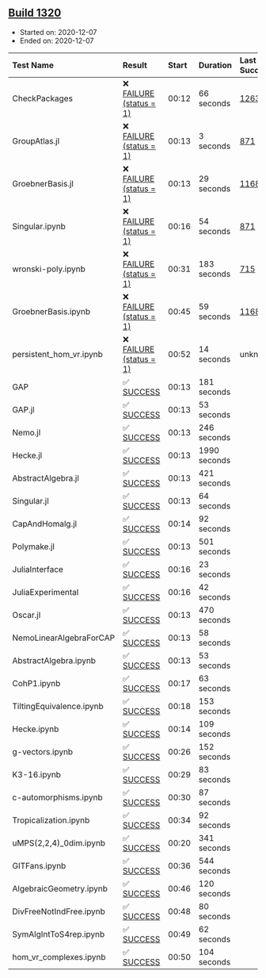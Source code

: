 ## [Build 1320](https://oscarci.mathematik.uni-kl.de/job/oscar-stable/1320/)

* Started on: 2020-12-07
* Ended on: 2020-12-07

| Test Name    | Result | Start | Duration | Last Success | First Failure |
|:-------------|:-------|:------|:---------|:-------------|:--------------|
| CheckPackages | ❌ [FAILURE (status = 1)](https://oscarci.mathematik.uni-kl.de/job/oscar-stable/1320/artifact/logs/build-1320/CheckPackages.log) | 00:12 | 66 seconds | [1263](https://oscarci.mathematik.uni-kl.de/job/oscar-stable/1263/) | [1264](https://oscarci.mathematik.uni-kl.de/job/oscar-stable/1264/) |
| GroupAtlas.jl | ❌ [FAILURE (status = 1)](https://oscarci.mathematik.uni-kl.de/job/oscar-stable/1320/artifact/logs/build-1320/GroupAtlas.jl.log) | 00:13 | 3 seconds | [871](https://oscarci.mathematik.uni-kl.de/job/oscar-stable/871/) | [872](https://oscarci.mathematik.uni-kl.de/job/oscar-stable/872/) |
| GroebnerBasis.jl | ❌ [FAILURE (status = 1)](https://oscarci.mathematik.uni-kl.de/job/oscar-stable/1320/artifact/logs/build-1320/GroebnerBasis.jl.log) | 00:13 | 29 seconds | [1168](https://oscarci.mathematik.uni-kl.de/job/oscar-stable/1168/) | [1169](https://oscarci.mathematik.uni-kl.de/job/oscar-stable/1169/) |
| Singular.ipynb | ❌ [FAILURE (status = 1)](https://oscarci.mathematik.uni-kl.de/job/oscar-stable/1320/artifact/logs/build-1320/Singular.ipynb.log) | 00:16 | 54 seconds | [871](https://oscarci.mathematik.uni-kl.de/job/oscar-stable/871/) | [872](https://oscarci.mathematik.uni-kl.de/job/oscar-stable/872/) |
| wronski-poly.ipynb | ❌ [FAILURE (status = 1)](https://oscarci.mathematik.uni-kl.de/job/oscar-stable/1320/artifact/logs/build-1320/wronski-poly.ipynb.log) | 00:31 | 183 seconds | [715](https://oscarci.mathematik.uni-kl.de/job/oscar-stable/715/) | [716](https://oscarci.mathematik.uni-kl.de/job/oscar-stable/716/) |
| GroebnerBasis.ipynb | ❌ [FAILURE (status = 1)](https://oscarci.mathematik.uni-kl.de/job/oscar-stable/1320/artifact/logs/build-1320/GroebnerBasis.ipynb.log) | 00:45 | 59 seconds | [1168](https://oscarci.mathematik.uni-kl.de/job/oscar-stable/1168/) | [1169](https://oscarci.mathematik.uni-kl.de/job/oscar-stable/1169/) |
| persistent_hom_vr.ipynb | ❌ [FAILURE (status = 1)](https://oscarci.mathematik.uni-kl.de/job/oscar-stable/1320/artifact/logs/build-1320/persistent_hom_vr.ipynb.log) | 00:52 | 14 seconds | unknown | unknown |
| GAP | ✅ [SUCCESS](https://oscarci.mathematik.uni-kl.de/job/oscar-stable/1320/artifact/logs/build-1320/GAP.log) | 00:13 | 181 seconds |  |  |
| GAP.jl | ✅ [SUCCESS](https://oscarci.mathematik.uni-kl.de/job/oscar-stable/1320/artifact/logs/build-1320/GAP.jl.log) | 00:13 | 53 seconds |  |  |
| Nemo.jl | ✅ [SUCCESS](https://oscarci.mathematik.uni-kl.de/job/oscar-stable/1320/artifact/logs/build-1320/Nemo.jl.log) | 00:13 | 246 seconds |  |  |
| Hecke.jl | ✅ [SUCCESS](https://oscarci.mathematik.uni-kl.de/job/oscar-stable/1320/artifact/logs/build-1320/Hecke.jl.log) | 00:13 | 1990 seconds |  |  |
| AbstractAlgebra.jl | ✅ [SUCCESS](https://oscarci.mathematik.uni-kl.de/job/oscar-stable/1320/artifact/logs/build-1320/AbstractAlgebra.jl.log) | 00:13 | 421 seconds |  |  |
| Singular.jl | ✅ [SUCCESS](https://oscarci.mathematik.uni-kl.de/job/oscar-stable/1320/artifact/logs/build-1320/Singular.jl.log) | 00:13 | 64 seconds |  |  |
| CapAndHomalg.jl | ✅ [SUCCESS](https://oscarci.mathematik.uni-kl.de/job/oscar-stable/1320/artifact/logs/build-1320/CapAndHomalg.jl.log) | 00:14 | 92 seconds |  |  |
| Polymake.jl | ✅ [SUCCESS](https://oscarci.mathematik.uni-kl.de/job/oscar-stable/1320/artifact/logs/build-1320/Polymake.jl.log) | 00:13 | 501 seconds |  |  |
| JuliaInterface | ✅ [SUCCESS](https://oscarci.mathematik.uni-kl.de/job/oscar-stable/1320/artifact/logs/build-1320/JuliaInterface.log) | 00:16 | 23 seconds |  |  |
| JuliaExperimental | ✅ [SUCCESS](https://oscarci.mathematik.uni-kl.de/job/oscar-stable/1320/artifact/logs/build-1320/JuliaExperimental.log) | 00:16 | 42 seconds |  |  |
| Oscar.jl | ✅ [SUCCESS](https://oscarci.mathematik.uni-kl.de/job/oscar-stable/1320/artifact/logs/build-1320/Oscar.jl.log) | 00:13 | 470 seconds |  |  |
| NemoLinearAlgebraForCAP | ✅ [SUCCESS](https://oscarci.mathematik.uni-kl.de/job/oscar-stable/1320/artifact/logs/build-1320/NemoLinearAlgebraForCAP.log) | 00:13 | 58 seconds |  |  |
| AbstractAlgebra.ipynb | ✅ [SUCCESS](https://oscarci.mathematik.uni-kl.de/job/oscar-stable/1320/artifact/logs/build-1320/AbstractAlgebra.ipynb.log) | 00:13 | 53 seconds |  |  |
| CohP1.ipynb | ✅ [SUCCESS](https://oscarci.mathematik.uni-kl.de/job/oscar-stable/1320/artifact/logs/build-1320/CohP1.ipynb.log) | 00:17 | 63 seconds |  |  |
| TiltingEquivalence.ipynb | ✅ [SUCCESS](https://oscarci.mathematik.uni-kl.de/job/oscar-stable/1320/artifact/logs/build-1320/TiltingEquivalence.ipynb.log) | 00:18 | 153 seconds |  |  |
| Hecke.ipynb | ✅ [SUCCESS](https://oscarci.mathematik.uni-kl.de/job/oscar-stable/1320/artifact/logs/build-1320/Hecke.ipynb.log) | 00:14 | 109 seconds |  |  |
| g-vectors.ipynb | ✅ [SUCCESS](https://oscarci.mathematik.uni-kl.de/job/oscar-stable/1320/artifact/logs/build-1320/g-vectors.ipynb.log) | 00:26 | 152 seconds |  |  |
| K3-16.ipynb | ✅ [SUCCESS](https://oscarci.mathematik.uni-kl.de/job/oscar-stable/1320/artifact/logs/build-1320/K3-16.ipynb.log) | 00:29 | 83 seconds |  |  |
| c-automorphisms.ipynb | ✅ [SUCCESS](https://oscarci.mathematik.uni-kl.de/job/oscar-stable/1320/artifact/logs/build-1320/c-automorphisms.ipynb.log) | 00:30 | 87 seconds |  |  |
| Tropicalization.ipynb | ✅ [SUCCESS](https://oscarci.mathematik.uni-kl.de/job/oscar-stable/1320/artifact/logs/build-1320/Tropicalization.ipynb.log) | 00:34 | 92 seconds |  |  |
| uMPS(2,2,4)_0dim.ipynb | ✅ [SUCCESS](https://oscarci.mathematik.uni-kl.de/job/oscar-stable/1320/artifact/logs/build-1320/uMPS-2-2-4-_0dim.ipynb.log) | 00:20 | 341 seconds |  |  |
| GITFans.ipynb | ✅ [SUCCESS](https://oscarci.mathematik.uni-kl.de/job/oscar-stable/1320/artifact/logs/build-1320/GITFans.ipynb.log) | 00:36 | 544 seconds |  |  |
| AlgebraicGeometry.ipynb | ✅ [SUCCESS](https://oscarci.mathematik.uni-kl.de/job/oscar-stable/1320/artifact/logs/build-1320/AlgebraicGeometry.ipynb.log) | 00:46 | 120 seconds |  |  |
| DivFreeNotIndFree.ipynb | ✅ [SUCCESS](https://oscarci.mathematik.uni-kl.de/job/oscar-stable/1320/artifact/logs/build-1320/DivFreeNotIndFree.ipynb.log) | 00:48 | 80 seconds |  |  |
| SymAlgIntToS4rep.ipynb | ✅ [SUCCESS](https://oscarci.mathematik.uni-kl.de/job/oscar-stable/1320/artifact/logs/build-1320/SymAlgIntToS4rep.ipynb.log) | 00:49 | 62 seconds |  |  |
| hom_vr_complexes.ipynb | ✅ [SUCCESS](https://oscarci.mathematik.uni-kl.de/job/oscar-stable/1320/artifact/logs/build-1320/hom_vr_complexes.ipynb.log) | 00:50 | 104 seconds |  |  |
